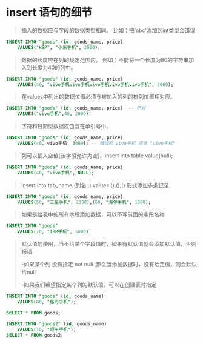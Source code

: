 # insert 语句的细节

> 插入的数据应与字段的数据类型相同。 比如：把'abc'添加到int类型会错误
>
``` sql 
INSERT INTO "goods" (id, goods_name, price) 
	VALUES("HSP", "小米手机", 2000);
``` 
	
> 数据的长度应在列的规定范围内。 例如：不能将一个长度为80的字符串加入到长度为40的列中。
> 
``` sql 
INSERT INTO "goods" (id, goods_name, price) 
	VALUES(40, "vivo手机vivo手机vivo手机vivo手机vivo手机", 3000);
``` 
	
> 在values中列出的数据位置必须与被加入的列的排列位置相对应。
>
``` sql 
INSERT INTO "goods" (id, goods_name, price)  -- 不对
	VALUES("vivo手机",40, 2000);
``` 
	
> 字符和日期型数据应包含在单引号中。
>
``` sql 
INSERT INTO "goods" (id, goods_name, price) 
	VALUES(40, vivo手机, 3000); -- 错误的 vivo手机 应该 "vivo手机"
``` 
	
> 列可以插入空值[该字段允许为空]，insert into table value(null);
>
``` sql 
INSERT INTO "goods" (id, goods_name, price) 
	VALUES(40, "vivo手机", NULL);
``` 
	
> insert into tab_name (列名..)  values (),(),()  形式添加多条记录
>
``` sql 
INSERT INTO "goods" (id, goods_name, price) 
	VALUES(50, "三星手机", 2300),(60, "海尔手机", 1800);
``` 
	
> 如果是给表中的所有字段添加数据，可以不写前面的字段名称
>
``` sql 
INSERT INTO "goods"   
	VALUES(70, "IBM手机", 5000);
``` 
	
> 默认值的使用，当不给某个字段值时，如果有默认值就会添加默认值，否则报错
>
> -如果某个列 没有指定 not null ,那么当添加数据时，没有给定值，则会默认给null
>
> -如果我们希望指定某个列的默认值，可以在创建表时指定
>
``` sql 
INSERT INTO "goods" (id, goods_name)   
	VALUES(80, "格力手机");

SELECT * FROM goods;

INSERT INTO "goods2" (id, goods_name)   
	VALUES(10, "顺平手机");
SELECT * FROM goods2;
``` 

